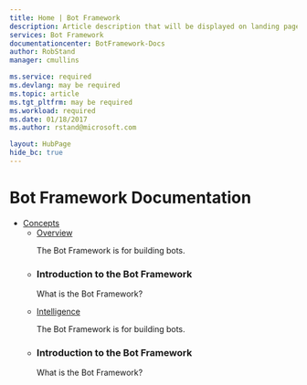 ```yaml
---
title: Home | Bot Framework
description: Article description that will be displayed on landing pages and in most search results
services: Bot Framework
documentationcenter: BotFramework-Docs
author: RobStand
manager: cmullins

ms.service: required
ms.devlang: may be required
ms.topic: article
ms.tgt_pltfrm: may be required
ms.workload: required
ms.date: 01/18/2017
ms.author: rstand@microsoft.com

layout: HubPage
hide_bc: true
---
```

<div id="main" class="v2">
  <div class="container">
    <h1>Bot Framework Documentation</h1>
    <ul class="pivots">
      <li>
        <a href="#concepts">Concepts</a>
        <ul id="concepts">
          <li>
            <a href="#overview">Overview</a>
            <div class="container intro">
              <p>The Bot Framework is for building bots.</p>
            </div>
          </li>
          <li>
            <div class="cardSize">
              <div class="cardPadding">
                <div class="card">
                  <!--<div class="cardImageOuter">
                    <div class="cardImage bgdAccent1 cardScaleImage">
                      <img />
                    </div>
                  </div>-->
                  <div class="cardText">
                    <h3>Introduction to the Bot Framework</h3>
                    <p>What is the Bot Framework?</p>
                  </div>
                </div>
              </div>
          </li>
          <li>
            <a href="#intelligence">Intelligence</a>
            <div class="container intro">
              <p>The Bot Framework is for building bots.</p>
            </div>
          </li>
          <li>
            <div class="cardSize">
              <div class="cardPadding">
                <div class="card">
                  <!--<div class="cardImageOuter">
                    <div class="cardImage bgdAccent1 cardScaleImage">
                      <img />
                    </div>
                  </div>-->
                  <div class="cardText">
                    <h3>Introduction to the Bot Framework</h3>
                    <p>What is the Bot Framework?</p>
                  </div>
                </div>
              </div>
          </li>
        </ul>
      </li>
    </ul>
  </div>
</div>
